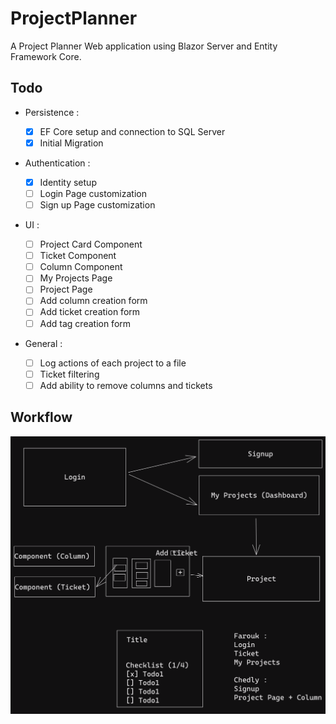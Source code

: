 # ProjectPlanner

A Project Planner Web application using Blazor Server and Entity Framework Core.

## Todo

-   Persistence :

    -   [x] EF Core setup and connection to SQL Server
    -   [x] Initial Migration

-   Authentication :

    -   [x] Identity setup
    -   [ ] Login Page customization
    -   [ ] Sign up Page customization

-   UI :

    -   [ ] Project Card Component
    -   [ ] Ticket Component
    -   [ ] Column Component
    -   [ ] My Projects Page
    -   [ ] Project Page
    -   [ ] Add column creation form
    -   [ ] Add ticket creation form
    -   [ ] Add tag creation form

-   General :
    -   [ ] Log actions of each project to a file
    -   [ ] Ticket filtering
    -   [ ] Add ability to remove columns and tickets

## Workflow

![](./docs/Workflow.png)
